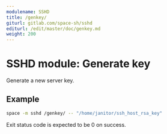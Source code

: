 ```yaml
---
modulename: SSHD
title: /genkey/
giturl: gitlab.com/space-sh/sshd
editurl: /edit/master/doc/genkey.md
weight: 200
---
```

# SSHD module: Generate key

Generate a new server key.


## Example

```sh
space -m sshd /genkey/ -- "/home/janitor/ssh_host_rsa_key"
```

Exit status code is expected to be 0 on success.
